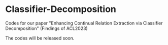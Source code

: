 # Classifier-Decomposition

Codes for our paper "Enhancing Continual Relation Extraction via Classifier Decomposition" (Findings of ACL2023)

The codes will be released soon.